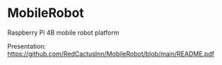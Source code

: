 # MobileRobot

Raspberry Pi 4B mobile robot platform

Presentation: https://github.com/RedCactusInn/MobileRobot/blob/main/README.pdf


